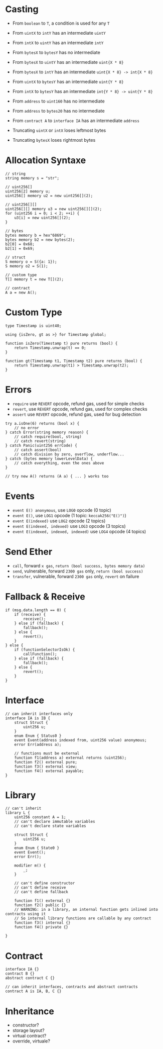 # Casting

- From `boolean` to `T`, a condition is used for any `T`

- From `uintX` to `intY` has an intermediate `uintY`
- From `intX` to `uintY` has an intermediate `intY`

- From `bytesX` to `bytesY` has no intermediate

- From `bytesX` to `uintY` has an intermediate `uint{X * 8}`
- From `bytesX` to `intY` has an intermediate `uint{X * 8} -> int{X * 8}`

- From `uintX` to `bytesY` has an intermediate `uint{Y * 8}`
- From `intX` to `bytesY` has an intermediate `int{Y * 8} -> uint{Y * 8}`

- From `address` to `uint160` has no intermediate
- From `address` to `bytes20` has no intermediate

- From `contract A` to `interface IA` has an intermediate `address`

- Truncating `uintX` or `intX` loses leftmost bytes
- Truncating `bytesX` loses rightmost bytes

# Allocation Syntaxe

```solidity
// string
string memory s = "str";

// uint256[]
uint256[2] memory u;
uint256[] memory u2 = new uint256[](2);

// uint256[][]
uint256[][] memory u3 = new uint256[][](2);
for (uint256 i = 0; i < 2; ++i) {
    u3[i] = new uint256[](2);
}

// bytes
bytes memory b = hex"6869";
bytes memory b2 = new bytes(2);
b2[0] = 0x68;
b2[1] = 0x69;

// struct
S memory o = S({a: 1});
S memory o2 = S(1);

// custom type
T[] memory t = new T[](2);

// contract
A a = new A();
```

# Custom Type

```solidity
type Timestamp is uint40;

using {isZero, gt as >} for Timestamp global;

function isZero(Timestamp t) pure returns (bool) {
    return Timestamp.unwrap(t) == 0;
}

function gt(Timestamp t1, Timestamp t2) pure returns (bool) {
    return Timestamp.unwrap(t1) > Timestamp.unwrap(t2);
}
```

# Errors

- `require` use `REVERT` opcode, refund gas, used for simple checks
- `revert`, use `REVERT` opcode, refund gas, used for complex checks
- `assert` use `REVERT` opcode, refund gas, used for bug detection

```solidity
try a.isOne(6) returns (bool x) {
    // no error
} catch Error(string memory reason) {
    // catch require(bool, string)
    // catch revert(string)
} catch Panic(uint256 errCode) {
    // catch assert(bool)
    // catch division by zero, overflow, underflow...
} catch (bytes memory lowerLevelData) {
    // catch everything, even the ones above
}

// try new A() returns (A a) { ... } works too
```

# Events

- `event E() anonymous`, use `LOG0` opcode (0 topic)
- `event E()`, use `LOG1` opcode (1 topic: `keccak256("E()")`)
- `event E(indexed)` use `LOG2` opcode (2 topics)
- `event E(indexed, indexed)` use `LOG3` opcode (3 topics)
- `event E(indexed, indexed, indexed)` use `LOG4` opcode (4 topics)

# Send Ether

- `call`, forward `x gas`, `return (bool success, bytes memory data)`
- `send`, vulnerable, forward `2300 gas` only, `return (bool success)`
- `transfer`, vulnerable, forward `2300 gas` only, `revert` on failure

# Fallback & Receive

```solidity
if (msg.data.length == 0) {
    if (receive) {
        receive();
    } else if (fallback) {
        fallback();
    } else {
        revert();
    }
} else {
    if (functionSelectorIsOk) {
        callFunction();
    } else if (fallback) {
        fallback();
    } else {
        revert();
    }
}
```

# Interface

```solidity
// can inherit interfaces only
interface IA is IB {
    struct Struct {
        uint256 u;
    }
    enum Enum { Status0 }
    event Event(address indexed from, uint256 value) anonymous;
    error Err(address a);

    // functions must be external
    function f1(address a) external returns (uint256);
    function f2() external pure;
    function f3() external view;
    function f4() external payable;
}
```

# Library

```solidity
// can't inherit
library L {
    uint256 constant A = 1;
    // can't declare immutable variables
    // can't declare state variables

    struct Struct {
        uint256 u;
    }
    enum Enum { State0 }
    event Event();
    error Err();

    modifier m() {
        _;
    }

    // can't define constructor
    // can't define receive
    // can't define fallback

    function f1() external {}
    function f2() public {}
    // WARNING: in a library, an internal function gets inlined into contracts using it
    // So internal library functions are callable by any contract
    function f3() internal {}
    function f4() private {}

}
```

# Contract

```solidity
interface IA {}
contract B {}
abstract contract C {}

// can inherit interfaces, contracts and abstract contracts
contract A is IA, B, C {}
```

# Inheritance

- constructor?
- storage layout?
- virtual contract?
- override, virtuale?
